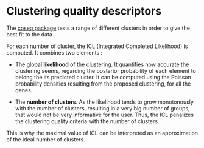 # Clustering quality descriptors



The [coseq package](https://www.bioconductor.org/packages/release/bioc/vignettes/coseq/inst/doc/coseq.html) tests a range of different clusters in order to give the best fit to the data.

For each number of cluster, the ICL (Integrated Completed Likelihood) is computed. It combines two elements : 

+ The global **likelihood** of the clustering. It quantifies how accurate the clustering seems, regarding the posterior probability of each element to belong the its predicted cluster. It can be computed using the Poisson probability densities resulting from the proposed clustering, for all the genes.

+ The **number of clusters**. As the likelihood tends to grow monotonously with the number of clusters, resulting in a very big number of groups, that would not be very informative for the user. Thus, the ICL penalizes the clustering quality criteria with the number of clusters.

This is why the maximal value of ICL can be interpreted as an approximation of the ideal number of clusters. 